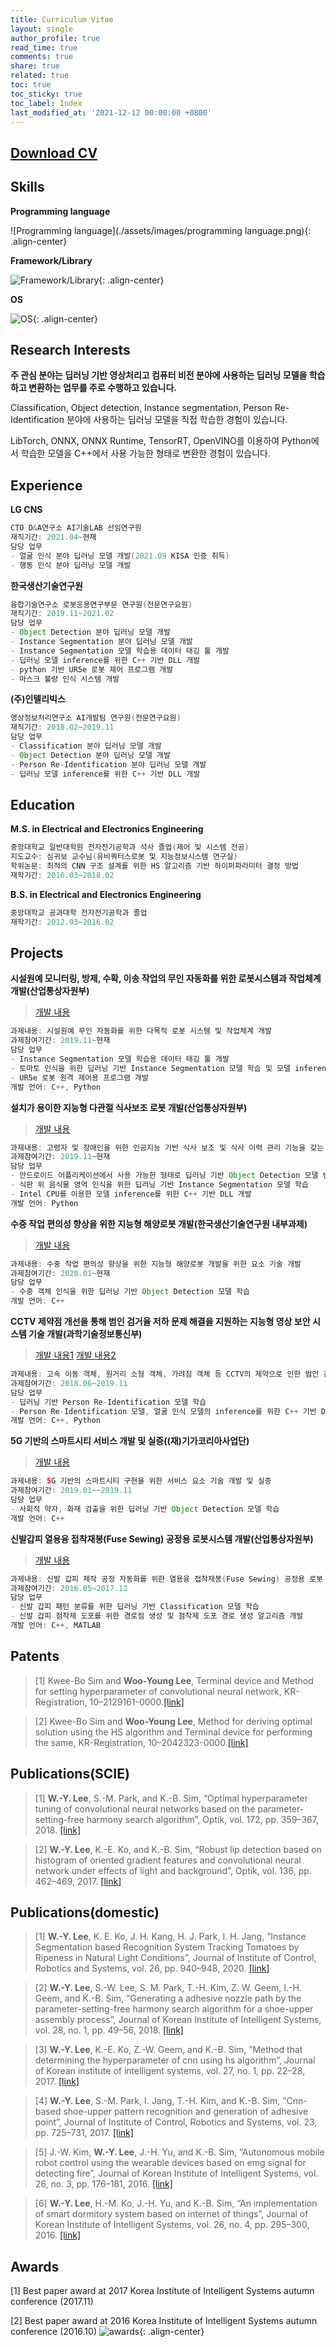 ```yaml
---
title: Curriculum Vitae
layout: single
author_profile: true
read_time: true
comments: true
share: true
related: true
toc: true
toc_sticky: true
toc_label: Index
last_modified_at: '2021-12-12 00:00:00 +0800'
---
```


## [Download CV](https://WYLee-dev.github.io/assets\documents/WYLee_Curriculum_Vitae.pdf)

## Skills
**Programming language**

![Programming language](./assets/images/programming language.png){: .align-center}

**Framework/Library**

![Framework/Library](./assets/images/Framework_Library.png){: .align-center}

**OS**

![OS](./assets/images/os.png){: .align-center}

## Research Interests
**주 관심 분야는 딥러닝 기반 영상처리고 컴퓨터 비전 분야에 사용하는 딥러닝 모델을 학습하고 변환하는 업무를 주로 수행하고 있습니다.**

Classification, Object detection, Instance segmentation, Person Re-Identification 분야에 사용하는 딥러닝 모델을 직접 학습한 경험이 있습니다.

LibTorch, ONNX, ONNX Runtime, TensorRT, OpenVINO를 이용하여 Python에서 학습한 모델을 C++에서 사용 가능한 형태로 변환한 경험이 있습니다.

## Experience
**LG CNS**
```java
CTO D&A연구소 AI기술LAB 선임연구원
재직기간: 2021.04~현재
담당 업무
- 얼굴 인식 분야 딥러닝 모델 개발(2021.09 KISA 인증 취득)
- 행동 인식 분야 딥러닝 모델 개발
```
**한국생산기술연구원**
```java
융합기술연구소 로봇응용연구부문 연구원(전문연구요원)
재직기간: 2019.11~2021.02
담당 업무
- Object Detection 분야 딥러닝 모델 개발
- Instance Segmentation 분야 딥러닝 모델 개발
- Instance Segmentation 모델 학습용 데이터 태깅 툴 개발
- 딥러닝 모델 inference를 위한 C++ 기반 DLL 개발
- python 기반 UR5e 로봇 제어 프로그램 개발
- 마스크 불량 인식 시스템 개발
```
**(주)인텔리빅스**
```java
영상정보처리연구소 AI개발팀 연구원(전문연구요원)
재직기간: 2018.02~2019.11
담당 업무
- Classification 분야 딥러닝 모델 개발
- Object Detection 분야 딥러닝 모델 개발
- Person Re-Identification 분야 딥러닝 모델 개발
- 딥러닝 모델 inference를 위한 C++ 기반 DLL 개발
```

## Education
**M.S. in Electrical and Electronics Engineering**
```java
중앙대학교 일반대학원 전자전기공학과 석사 졸업(제어 및 시스템 전공)
지도교수: 심귀보 교수님(유비쿼터스로봇 및 지능정보시스템 연구실)
학위논문: 최적의 CNN 구조 설계를 위한 HS 알고리즘 기반 하이퍼파라미터 결정 방법
재학기간: 2016.03~2018.02
```
**B.S. in Electrical and Electronics Engineering**
```java
중앙대학교 공과대학 전자전기공학과 졸업
재학기간: 2012.03~2016.02
```

## Projects
**시설원예 모니터링, 방제, 수확, 이송 작업의 무인 자동화를 위한 로봇시스템과 작업체계 개발(산업통상자원부)** 

> [개발 내용](./_pages/portfolio/#instance-segmentation-분야-딥러닝-모델-개발)

```java
과제내용: 시설원예 무인 자동화를 위한 다목적 로봇 시스템 및 작업체계 개발
과제참여기간: 2019.11~현재
담당 업무
- Instance Segmentation 모델 학습용 데이터 태깅 툴 개발
- 토마토 인식을 위한 딥러닝 기반 Instance Segmentation 모델 학습 및 모델 inference를 위한 C++ 기반 DLL 개발
- UR5e 로봇 원격 제어용 프로그램 개발
개발 언어: C++, Python
```

**설치가 용이한 지능형 다관절 식사보조 로봇 개발(산업통상자원부)**

> [개발 내용](./_pages/portfolio/#식판-위-음식물-영역-인식을-위한-딥러닝-기반-instance-segmentation-모델-학습)

```java
과제내용: 고령자 및 장애인을 위한 인공지능 기반 식사 보조 및 식사 이력 관리 기능을 갖는 돌봄 로봇 개발
과제참여기간: 2019.11~현재
담당 업무
- 안드로이드 어플리케이션에서 사용 가능한 형태로 딥러닝 기반 Object Detection 모델 변환
- 식판 위 음식물 영역 인식을 위한 딥러닝 기반 Instance Segmentation 모델 학습
- Intel CPU를 이용한 모델 inference를 위한 C++ 기반 DLL 개발
개발 언어: Python
```

**수중 작업 편의성 향상을 위한 지능형 해양로봇 개발(한국생산기술연구원 내부과제)**

> [개발 내용](./_pages/portfolio/#수중-기둥-검출기)

```java
과제내용: 수중 작업 편의성 향상을 위한 지능형 해양로봇 개발을 위한 요소 기술 개발
과제참여기간: 2020.01~현재
담당 업무
- 수중 객체 인식을 위한 딥러닝 기반 Object Detection 모델 학습
개발 언어: C++
```

**CCTV 제약점 개선을 통해 범인 검거율 저하 문제 해결을 지원하는 지능형 영상 보안 시스템 기술 개발(과학기술정보통신부)**

> [개발 내용1](./_pages/portfolio/#person-re-identification-분야-딥러닝-모델-개발) [개발 내용2](./_pages/portfolio/#얼굴-인식-모델-변환)

```java
과제내용: 고속 이동 객체, 원거리 소형 객체, 가려짐 객체 등 CCTV의 제약으로 인한 범인 검거율 저하 문제 해결을 지원하는 지능형 영상보안 시스템 개발
과제참여기간: 2018.06~2019.11
담당 업무
- 딥러닝 기반 Person Re-Identification 모델 학습
- Person Re-Identification 모델, 얼굴 인식 모델의 inference를 위한 C++ 기반 DLL 개발
개발 언어: C++, Python
```

**5G 기반의 스마트시티 서비스 개발 및 실증((재)기가코리아사업단)**

> [개발 내용](./_pages/portfolio/#일반-객체-검출기)

```java
과제내용: 5G 기반의 스마트시티 구현을 위한 서비스 요소 기술 개발 및 실증
과제참여기간: 2019.01~~2019.11
담당 업무
- 사회적 약자, 화재 검출을 위한 딥러닝 기반 Object Detection 모델 학습
개발 언어: C++
```

**신발갑피 열용융 접착재봉(Fuse Sewing) 공정용 로봇시스템 개발(산업통상자원부)**

> [개발 내용](./_pages/portfolio/#신발-갑피-분류기)

```java
과제내용: 신발 갑피 제작 공정 자동화를 위한 열용융 접착재봉(Fuse Sewing) 공정용 로봇 시스템 개발
과제참여기간: 2016.05~2017.12
담당 업무
- 신발 갑피 패턴 분류를 위한 딥러닝 기반 Classification 모델 학습
- 신발 갑피 점착제 도포를 위한 경로점 생성 및 점착제 도포 경로 생성 알고리즘 개발
개발 언어: C++, MATLAB
```

## Patents
> [1] Kwee-Bo Sim and **Woo-Young Lee**, Terminal device and Method for setting hyperparameter of convolutional neural network, KR-Registration, 10–2129161-0000.[[link]](https://doi.org/10.8080/1020170183585)

> [2] Kwee-Bo Sim and **Woo-Young Lee**, Method for deriving optimal solution using the HS algorithm and Terminal device for performing the same, KR-Registration, 10–2042323-0000.[[link]](https://doi.org/10.8080/1020170183583)

## Publications(SCIE)
> [1] **W.-Y. Lee**, S.-M. Park, and K.-B. Sim, “Optimal hyperparameter tuning of convolutional neural networks based on the parameter-setting-free harmony search algorithm”, Optik, vol. 172, pp. 359–367, 2018. [[link]](https://doi.org/10.5302/J.ICROS.2020.20.0129)

> [2] **W.-Y. Lee**, K.-E. Ko, and K.-B. Sim, “Robust lip detection based on histogram of oriented gradient features and convolutional neural network under effects of light and background”, Optik, vol. 136, pp. 462–469, 2017. [[link]](https://doi.org/10.1016/j.ijleo.2017.02.017)

## Publications(domestic)
> [1] **W.-Y. Lee**, K. E. Ko, J. H. Kang, H. J. Park, I. H. Jang, “Instance Segmentation based Recognition System Tracking Tomatoes by Ripeness in Natural Light Conditions”, Journal of Institute of Control, Robotics and Systems, vol. 26, pp. 940–948, 2020. [[link]](https://doi.org/10.5302/J.ICROS.2020.20.0129)

> [2] **W.-Y. Lee**, S.-W. Lee, S. M. Park, T.-H. Kim, Z. W. Geem, I.-H. Geem, and K.-B. Sim, “Generating a adhesive nozzle path by the parameter-setting-free harmony search algorithm for a shoe-upper assembly process”, Journal of Korean Institute of Intelligent Systems, vol. 28, no. 1, pp. 49–56, 2018. [[link]](http://doi.org/10.5391/JKIIS.2018.28.1.49)

> [3] **W.-Y. Lee**, K.-E. Ko, Z.-W. Geem, and K.-B. Sim, “Method that determining the hyperparameter of cnn using hs algorithm”, Journal of Korean institute of intelligent systems, vol. 27, no. 1, pp. 22–28, 2017. [[link]](https://doi.org/10.5391/JKIIS.2017.27.1.022)

> [4] **W.-Y. Lee**, S.-M. Park, I. Jang, T.-H. Kim, and K.-B. Sim, “Cnn-based shoe-upper pattern recognition and generation of adhesive point”, Journal of Institute of Control, Robotics and Systems, vol. 23, pp. 725–731, 2017. [[link]](https://doi.org/10.5302/J.ICROS.2017.17.0109)

> [5] J.-W. Kim, **W.-Y. Lee**, J.-H. Yu, and K.-B. Sim, “Autonomous mobile robot control using the wearable devices based on emg signal for detecting fire”, Journal of Korean Institute of Intelligent Systems, vol. 26, no. 3, pp. 176–181, 2016. [[link]](https://doi.org/10.5391/JKIIS.2016.26.3.176)

> [6] **W.-Y. Lee**, H.-M. Ko, J.-H. Yu, and K.-B. Sim, “An implementation of smart dormitory system based on internet of things”, Journal of Korean Institute of Intelligent Systems, vol. 26, no. 4, pp. 295–300, 2016. [[link]](https://doi.org/10.5391/JKIIS.2016.26.4.295)

## Awards
[1] Best paper award at 2017 Korea Institute of Intelligent Systems autumn conference	(2017.11)

[2] Best paper award at 2016 Korea Institute of Intelligent Systems autumn conference	(2016.10)
![awards](./assets/images/awards.png){: .align-center}